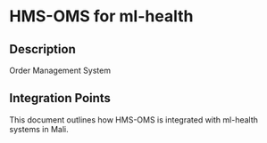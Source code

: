 # HMS-OMS for ml-health

## Description

Order Management System

## Integration Points

This document outlines how HMS-OMS is integrated with ml-health systems in Mali.
